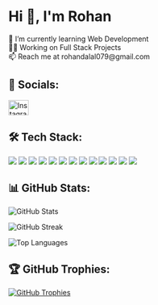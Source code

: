 <h1>Hi 👋, I'm Rohan</h1>

<p>
  🌱 I’m currently learning Web Development<br>
  👨‍💻 Working on Full Stack Projects<br>
  📫 Reach me at rohandalal079@gmail.com
</p>

<h2 align="left">🔗 Socials:</h2>
<p align="left">
  <a href="https://instagram.com/_rohandalal_" target="_blank">
    <img align="center" src="https://raw.githubusercontent.com/rahuldkjain/github-profile-readme-generator/master/src/images/icons/Social/instagram.svg" alt="Instagram" height="30" width="40"/>
  </a>
</p>

<h2 align="left">🛠️ Tech Stack:</h2>
<p align="left">
  <a href="https://www.w3.org/html/" target="_blank"> <img src="https://img.shields.io/badge/HTML5-E34F26?style=for-the-badge&logo=html5&logoColor=white"/></a>
  <a href="https://www.w3schools.com/css/" target="_blank"> <img src="https://img.shields.io/badge/CSS3-1572B6?style=for-the-badge&logo=css3&logoColor=white"/></a>
  <a href="https://developer.mozilla.org/en-US/docs/Web/JavaScript" target="_blank"> <img src="https://img.shields.io/badge/JavaScript-F7DF1E?style=for-the-badge&logo=javascript&logoColor=black"/></a>
  <a href="https://reactjs.org/" target="_blank"> <img src="https://img.shields.io/badge/React-20232A?style=for-the-badge&logo=react&logoColor=61DAFB"/></a>
  <a href="https://tailwindcss.com/" target="_blank"> <img src="https://img.shields.io/badge/Tailwind%20CSS-38B2AC?style=for-the-badge&logo=tailwind-css&logoColor=white"/></a>
  <a href="https://getbootstrap.com" target="_blank"> <img src="https://img.shields.io/badge/Bootstrap-563D7C?style=for-the-badge&logo=bootstrap&logoColor=white"/></a>
  <a href="https://nodejs.org/" target="_blank"> <img src="https://img.shields.io/badge/Node.js-43853D?style=for-the-badge&logo=node.js&logoColor=white"/></a>
  <a href="https://expressjs.com/" target="_blank"> <img src="https://img.shields.io/badge/Express.js-404D59?style=for-the-badge&logo=express&logoColor=white"/></a>
  <a href="https://www.mongodb.com/" target="_blank"> <img src="https://img.shields.io/badge/MongoDB-47A248?style=for-the-badge&logo=mongodb&logoColor=white"/></a>
  <a href="https://www.mysql.com/" target="_blank"> <img src="https://img.shields.io/badge/MySQL-4479A1?style=for-the-badge&logo=mysql&logoColor=white"/></a>
  <a href="https://www.java.com" target="_blank"> <img src="https://img.shields.io/badge/Java-ED8B00?style=for-the-badge&logo=java&logoColor=white"/></a>
  <a href="https://www.python.org" target="_blank"> <img src="https://img.shields.io/badge/Python-3776AB?style=for-the-badge&logo=python&logoColor=white"/></a>
  <a href="https://git-scm.com/" target="_blank"> <img src="https://img.shields.io/badge/Git-F05032?style=for-the-badge&logo=git&logoColor=white"/></a>
</p>

<h2 align="left">📊 GitHub Stats:</h2>
<p align="left">
  <img align="center" src="https://github-readme-stats.vercel.app/api?username=rohandalal8&show_icons=true&theme=tokyonight" alt="GitHub Stats"/>
</p>
<p align="left">
  <img align="center" src="https://github-readme-streak-stats.herokuapp.com/?user=rohandalal8&theme=tokyonight" alt="GitHub Streak"/>
</p>
<p align="left">
  <img align="center" src="https://github-readme-stats.vercel.app/api/top-langs?username=rohandalal8&show_icons=true&locale=en&layout=compact&theme=tokyonight" alt="Top Languages"/>
</p>

<h2 align="left">🏆 GitHub Trophies:</h2>
<p align="left">
  <a href="https://github.com/ryo-ma/github-profile-trophy">
    <img src="https://github-profile-trophy.vercel.app/?username=rohandalal8&theme=tokyonight&margin-w=10" alt="GitHub Trophies"/>
  </a>
</p>
